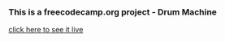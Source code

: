### This is a freecodecamp.org project - Drum Machine

[click here to see it live](https://ianglover0369.github.io/Basic-Drum-Machine/)